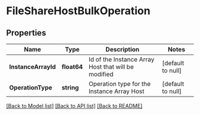 # FileShareHostBulkOperation

## Properties
Name | Type | Description | Notes
------------ | ------------- | ------------- | -------------
**InstanceArrayId** | **float64** | Id of the Instance Array Host that will be modified | [default to null]
**OperationType** | **string** | Operation type for the Instance Array Host | [default to null]

[[Back to Model list]](../README.md#documentation-for-models) [[Back to API list]](../README.md#documentation-for-api-endpoints) [[Back to README]](../README.md)

